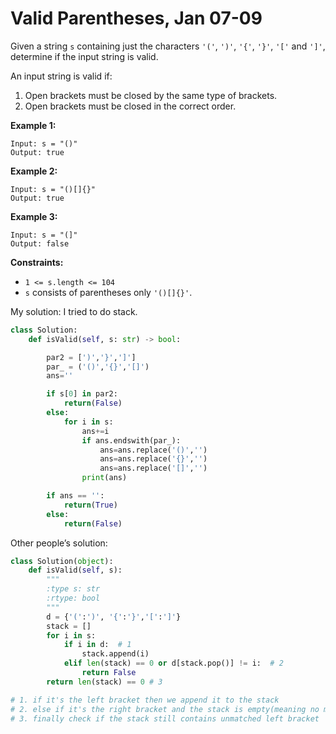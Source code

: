 # Valid Parentheses, Jan 07-09

Given a string `s` containing just the characters `'('`, `')'`, `'{'`, `'}'`, `'['` and `']'`, determine if the input string is valid.

An input string is valid if:

1. Open brackets must be closed by the same type of brackets.
2. Open brackets must be closed in the correct order.

**Example 1:**

```
Input: s = "()"
Output: true

```

**Example 2:**

```
Input: s = "()[]{}"
Output: true

```

**Example 3:**

```
Input: s = "(]"
Output: false

```

**Constraints:**

- `1 <= s.length <= 104`
- `s` consists of parentheses only `'()[]{}'`.

My solution: I tried to do stack.

```python
class Solution:
    def isValid(self, s: str) -> bool:

        par2 = [')','}',']']
        par_ = ('()','{}','[]')
        ans=''

        if s[0] in par2:
            return(False)
        else:
            for i in s:
                ans+=i
                if ans.endswith(par_):
                    ans=ans.replace('()','')
                    ans=ans.replace('{}','')
                    ans=ans.replace('[]','')
                print(ans)

        if ans == '':
            return(True)
        else:
            return(False)
```

Other people’s solution:

```python
class Solution(object):
	def isValid(self, s):
        """
        :type s: str
        :rtype: bool
        """
        d = {'(':')', '{':'}','[':']'}
        stack = []
        for i in s:
            if i in d:  # 1
                stack.append(i)
            elif len(stack) == 0 or d[stack.pop()] != i:  # 2
                return False
        return len(stack) == 0 # 3

# 1. if it's the left bracket then we append it to the stack
# 2. else if it's the right bracket and the stack is empty(meaning no matching left bracket), or the left bracket doesn't match
# 3. finally check if the stack still contains unmatched left bracket
```